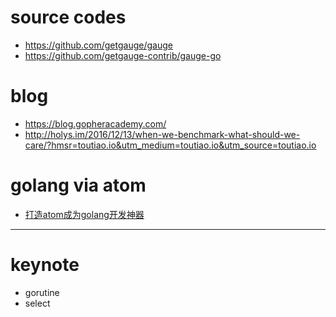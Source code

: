 
# source codes
  * https://github.com/getgauge/gauge
  * https://github.com/getgauge-contrib/gauge-go

# blog
  * https://blog.gopheracademy.com/
  * http://holys.im/2016/12/13/when-we-benchmark-what-should-we-care/?hmsr=toutiao.io&utm_medium=toutiao.io&utm_source=toutiao.io




# golang via atom
  * [打造atom成为golang开发神器](http://studygolang.com/articles/5943)



---
# keynote
  * gorutine
  * select
